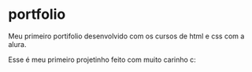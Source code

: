 # portfolio
Meu primeiro portifolio desenvolvido com os cursos de html e css com a alura.

Esse é meu primeiro projetinho feito com muito carinho c:
